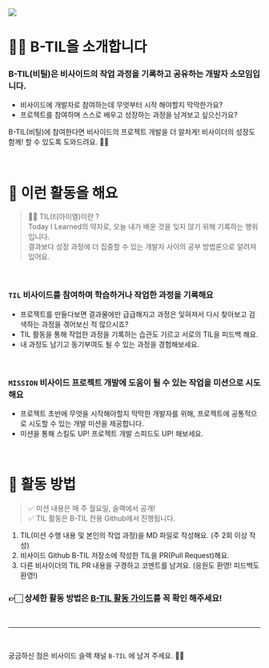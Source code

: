 <img src='https://user-images.githubusercontent.com/69684005/232651644-445ad31d-f7ce-4398-a4fa-f3750062ea34.png'>

<br>

# 👋🏻 B-TIL을 소개합니다
### B-TIL(비틸)은 비사이드의 작업 과정을 기록하고 공유하는 개발자 소모임입니다.
- 비사이드에 개발자로 참여하는데 무엇부터 시작 해야할지 막막한가요?
- 프로젝트를 참여하며 스스로 배우고 성장하는 과정을 남겨보고 싶으신가요?

B-TIL(비틸)에 참여한다면 비사이드의 프로젝트 개발을 더 알차게! 비사이더의 성장도 함께! 할 수 있도록 도와드려요. 💪🏻

<br>

# 💫 이런 활동을 해요

> 💁🏻‍ TIL(티아이엘)이란 ?<br>
> Today I Learned의 약자로, 오늘 내가 배운 것을 잊지 않기 위해 기록하는 행위입니다.<br>
> 결과보다 성장 과정에 더 집중할 수 있는 개발자 사이의 공부 방법론으로 알려져있어요. <br>

<br>

### `TIL` 비사이드를 참여하며 학습하거나 작업한 과정을 기록해요<br>
- 프로젝트를 만들다보면 결과물에만 급급해지고 과정은 잊혀져서 다시 찾아보고 검색하는 과정을 겪어보신 적 많으시죠?
- TIL 활동을 통해 작업한 과정을 기록하는 습관도 기르고 서로의 TIL을 피드백 해요.
- 내 과정도 남기고 동기부여도 될 수 있는 과정을 경험해보세요.

<br>

### `MISSION` 비사이드 프로젝트 개발에 도움이 될 수 있는 작업을 미션으로 시도해요<br>
- 프로젝트 초반에 무엇을 시작해야할지 막막한 개발자를 위해, 프로젝트에 공통적으로 시도할 수 있는 개발 미션을 제공합니다.
- 미션을 통해 스킬도 UP! 프로젝트 개발 스피드도 UP! 해보세요.

<br>

# 🥁 활동 방법

> ✅ 미션 내용은 매 주 월요일, 슬랙에서 공개!<br>
> ✅ TIL 활동은 B-TIL 전용 Github에서 진행됩니다.

1. TIL(미션 수행 내용 및 본인의 작업 과정)을 MD 파일로 작성해요. (주 2회 이상 작성)
2. 비사이드 Github B-TIL 저장소에 작성한 TIL을 PR(Pull Request)해요.
3. 다른 비사이더의 TIL PR 내용을 구경하고 코멘트를 남겨요. (응원도 환영! 피드백도 환영!)

### 👉🏻 상세한 활동 방법은 [B-TIL 활동 가이드](./guide/b-til-guide.md)를 꼭 확인 해주세요!

<br>

***

<br>

궁금하신 점은 비사이드 슬랙 채널 `B-TIL` 에 남겨 주세요. 🙌🏻

<br>